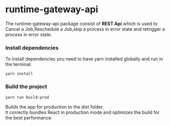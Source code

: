 # runtime-gateway-api

The runtime-gateway-api package consist of **REST Api**.which is used to Cancel a Job,Reschedule a Job,skip a process in error state and retrigger a process in error state.

### Install dependencies

To install dependencies you need to have yarn installed globally and run in the terminal:
```
yarn install
```

### Build the project
```
yarn run build:prod
```
Builds the app for production to the dist folder.<br />
It correctly bundles React in production mode and optimizes the build for the best performance.